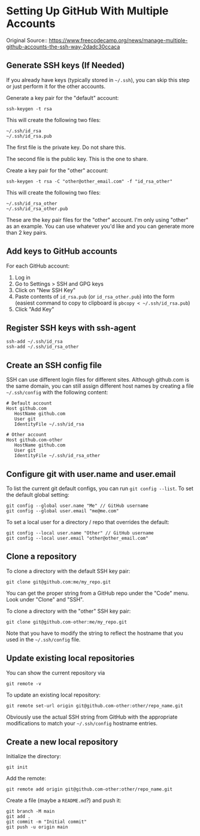 # Setting Up GitHub With Multiple Accounts

Original Source:: https://www.freecodecamp.org/news/manage-multiple-github-accounts-the-ssh-way-2dadc30ccaca

## Generate SSH keys (If Needed)

If you already have keys (typically stored in `~/.ssh`), you can skip this step or just perform it for the other accounts.

Generate a key pair for the "default" account:

```
ssh-keygen -t rsa
```

This will create the following two files:

```
~/.ssh/id_rsa
~/.ssh/id_rsa.pub
```

The first file is the private key. Do not share this.

The second file is the public key. This is the one to share.

Create a key pair for the "other" account:

```
ssh-keygen -t rsa -C "other@other_email.com" -f "id_rsa_other"
```

This will create the following two files:

```
~/.ssh/id_rsa_other
~/.ssh/id_rsa_other.pub
```

These are the key pair files for the "other" account. I'm only using "other" as an example. You can use whatever you'd like and you can generate more than 2 key pairs.

## Add keys to GitHub accounts

For each GitHub account:

1. Log in
2. Go to Settings > SSH and GPG keys
3. Click on "New SSH Key"
4. Paste contents of `id_rsa.pub` (or `id_rsa_other.pub`) into the form (easiest command to copy to clipboard is `pbcopy < ~/.ssh/id_rsa.pub`)
5. Click "Add Key"

## Register SSH keys with ssh-agent

```
ssh-add ~/.ssh/id_rsa
ssh-add ~/.ssh/id_rsa_other
```

## Create an SSH config file

SSH can use different login files for different sites. Although github.com is the same domain, you can still assign different host names by creating a file `~/.ssh/config` with the following content:

```
# Default account
Host github.com
   HostName github.com
   User git
   IdentityFile ~/.ssh/id_rsa
   
# Other account
Host github.com-other
   HostName github.com
   User git
   IdentityFile ~/.ssh/id_rsa_other
```

## Configure git with user.name and user.email

To list the current git default configs, you can run `git config --list`. To set the default global setting:

```
git config --global user.name "Me" // GitHub username
git config --global user.email "me@me.com"
```

To set a local user for a directory / repo that overrides the default:

```
git config --local user.name "Other" // GitHub username
git config --local user.email "other@other_email.com"
```

## Clone a repository

To clone a directory with the default SSH key pair:

```
git clone git@github.com:me/my_repo.git
```

You can get the proper string from a GitHub repo under the "Code" menu. Look under "Clone" and "SSH".

To clone a directory with the "other" SSH key pair:

```
git clone git@github.com-other:me/my_repo.git
```

Note that you have to modify the string to reflect the hostname that you used in the `~/.ssh/config` file.

## Update existing local repositories

You can show the current repository via

```
git remote -v
```


To update an existing local repository:

```
git remote set-url origin git@github.com-other:other/repo_name.git
```

Obviously use the actual SSH string from GitHub with the appropriate modifications to match your `~/.ssh/config` hostname entries.

## Create a new local repository

Initialize the directory:

```
git init
```

Add the remote:

```
git remote add origin git@github.com-other:other/repo_name.git 
```

Create a file (maybe a `README.md`?) and push it:

```
git branch -M main
git add .
git commit -m "Initial commit"
git push -u origin main
```


